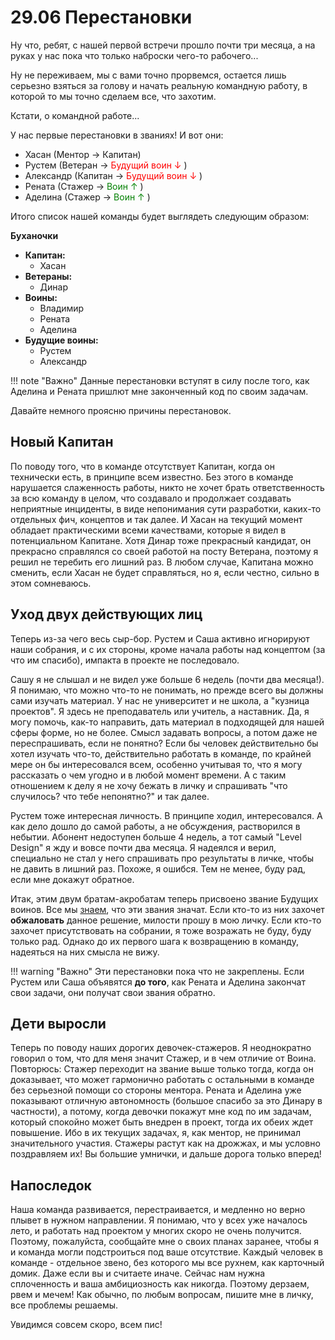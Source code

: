 # 29.06 Перестановки

Ну что, ребят, с нашей первой встречи прошло почти три месяца, а на руках у нас пока что только наброски чего-то рабочего...

Ну не переживаем, мы с вами точно прорвемся, остается лишь серьезно взяться за голову и начать реальную командную работу, в которой то мы точно сделаем все, что захотим.

Кстати, о командной работе...

У нас первые перестановки в званиях! И вот они:

- Хасан (Ментор -> Капитан)
- Рустем (Ветеран -> <span style="color: red">Будущий воин ↓ </span>)
- Александр (Капитан -> <span style="color: red">Будущий воин ↓ </span>)
- Рената (Стажер -> <span style="color: green">Воин ↑ </span>)
- Аделина (Стажер -> <span style="color: green">Воин ↑ </span>)

Итого список нашей команды будет выглядеть следующим образом:

**Буханочки**

- **Капитан:**
	- Хасан
- **Ветераны:**
	- Динар
- **Воины:**
	- Владимир
	- Рената
	- Аделина
- **Будущие воины:**
	- Рустем
	- Александр

!!! note "Важно"
	Данные перестановки вступят в силу после того, как Аделина и Рената пришлют мне законченный код по своим задачам.

Давайте немного проясню причины перестановок.

## Новый Капитан

По поводу того, что в команде отсутствует Капитан, когда он технически есть, в принципе всем известно. Без этого в команде нарушается слаженность работы, никто не хочет брать ответственность за всю команду в целом, что создавало и продолжает создавать неприятные инциденты, в виде непонимания сути разработки, каких-то отдельных фич, концептов и так далее. И Хасан на текущий момент обладает практическими всеми качествами, которые я видел в потенциальном Капитане. Хотя Динар тоже прекрасный кандидат, он прекрасно справлялся со своей работой на посту Ветерана, поэтому я решил не теребить его лишний раз. В любом случае, Капитана можно сменить, если Хасан не будет справляться, но я, если честно, сильно в этом сомневаюсь.

## Уход двух действующих лиц

Теперь из-за чего весь сыр-бор. Рустем и Саша активно игнорируют наши собрания, и с их стороны, кроме начала работы над концептом (за что им спасибо), импакта в проекте не последовало. 

Сашу я не слышал и не видел уже больше 6 недель (почти два месяца!). Я понимаю, что можно что-то не понимать, но прежде всего вы должны сами изучать материал. У нас не университет и не школа, а "кузница проектов". Я здесь не преподаватель или учитель, а наставник. Да, я могу помочь, как-то направить, дать материал в подходящей для нашей сферы форме, но не более. Смысл задавать вопросы, а потом даже не переспрашивать, если не понятно? Если бы человек действительно бы хотел изучать что-то, действительно работать в команде, по крайней мере он бы интересовался всем, особенно учитывая то, что я могу рассказать о чем угодно и в любой момент времени. А с таким отношением к делу я не хочу бежать в личку и спрашивать "что случилось? что тебе непонятно?" и так далее.

Рустем тоже интересная личность. В принципе ходил, интересовался. А как дело дошло до самой работы, а не обсуждения, растворился в небытии. Абонент недоступен больше 4 недель, а тот самый "Level Design" я жду и вовсе почти два месяца. Я надеялся и верил, специально не стал у него спрашивать про результаты в личке, чтобы не давить в лишний раз. Похоже, я ошибся. Тем не менее, буду рад, если мне докажут обратное.

Итак, этим двум братам-акробатам теперь присвоено звание Будущих воинов. Все мы [знаем](../rules/terms.md), что эти звания значат. Если кто-то из них захочет **обжаловать** данное решение, милости прошу в мою личку. Если кто-то захочет присутствовать на собрании, я тоже возражать не буду, буду только рад. Однако до их первого шага к возвращению в команду, надеяться на них смысла не вижу.

!!! warning "Важно"
	Эти перестановки пока что не закреплены. Если Рустем или Саша объявятся **до того**, как Рената и Аделина закончат свои задачи, они получат свои звания обратно.

## Дети выросли

Теперь по поводу наших дорогих девочек-стажеров. Я неоднократно говорил о том, что для меня значит Стажер, и в чем отличие от Воина. Повторюсь: Стажер переходит на звание выше только тогда, когда он доказывает, что может гармонично работать с остальными в команде без серьезной помощи со стороны ментора. Рената и Аделина уже показывают отличную автономность (большое спасибо за это Динару в частности), а потому, когда девочки покажут мне код по им задачам, который спокойно может быть внедрен в проект, тогда их обеих ждет повышение. Ибо в их текущих задачах, я, как ментор, не принимал значительного участия. Стажеры растут как на дрожжах, и мы условно поздравляем их! Вы большие умнички, и дальше дорога только вперед!

## Напоследок

Наша команда развивается, перестраивается, и медленно но верно плывет в нужном направлении. Я понимаю, что у всех уже началось лето, и работать над проектом у многих скоро не очень получится. Поэтому, пожалуйста, сообщайте мне о своих планах заранее, чтобы я и команда могли подстроиться под ваше отсутствие. Каждый человек в команде - отдельное звено, без которого мы все рухнем, как карточный домик. Даже если вы и считаете иначе. Сейчас нам нужна сплоченность и ваша амбициозность как никогда. Поэтому дерзаем, рвем и мечем! Как обычно, по любым вопросам, пишите мне в личку, все проблемы решаемы.

Увидимся совсем скоро, всем пис! 
